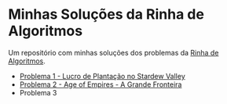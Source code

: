 # Minhas Soluções da Rinha de Algoritmos

Um repositório com minhas soluções dos problemas da [Rinha de Algoritmos][rinha].

 - [Problema 1 - Lucro de Plantação no Stardew Valley](problema-1)
 - [Problema 2 - Age of Empires - A Grande Fronteira](problema-2)
 - Problema 3

<!-- Links -->
[rinha]: https://github.com/Universidade-Livre/rinha-de-algoritmos
